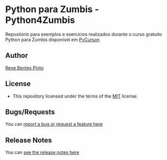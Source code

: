 Python para Zumbis - Python4Zumbis
=============

Repositório para exemplos e exercícios realizados durante o curso gratuito Python para Zumbis disponível em [PyCurson](http://pycursos.com/python-para-zumbis/)

Author
------

[Rene Bentes Pinto](http://github.com/renebentes)

License
--------

* This repository licensed under the terms of the [MIT](http://github.com/renebentes/python4zumbis/LICENSE) license.

Bugs/Requests
-------------

You can [report a bug or request a feature here](http://github.com/renebentes/python4zumbis/issues)

Release Notes
-------------

You can [see the release notes here](http://github.com/renebentes/python4zumbis/blob/master/CHANGELOG.md)